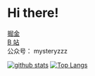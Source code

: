 # Hi there!

[掘金](https://juejin.cn/user/430664290155751)  
[B 站](https://space.bilibili.com/103247390)  
公众号： mysteryzzz  

[![github stats](https://github-readme-stats.vercel.app/api?username=mysteryven&count_private=true)](https://github.com/anuraghazra/github-readme-stats) [![Top Langs](https://github-readme-stats.vercel.app/api/top-langs/?username=mysteryven)](https://github.com/anuraghazra/github-readme-stats)



